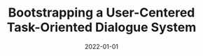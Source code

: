 ---
title: "Bootstrapping a User-Centered Task-Oriented Dialogue System"
collection: publications
authors: ' Shijie Chen,  Ziru Chen,  <b>Xiang Deng</b>,  Ashley Lewis,  Lingbo Mo,  Samuel Stevens,  Zhen Wang,  Xiang Yue,  Tianshu Zhang,  Yu Su,  Huan Sun, '
permalink: /publication/2022-01-01-Bootstrapping-a-User-Centered-Task-Oriented-Dialogue-System
date: 2022-01-01
venue: 'arXiv Preprint'
paperurl: 'https://doi.org/10.48550/arXiv.2207.05223'
biburl: 'https://dblp.org/rec/journals/corr/abs-2207-05223.bib'
highlight: 'Ranked 3rd place in the inaugural Alexa Prize TaskBot Challenge'
---